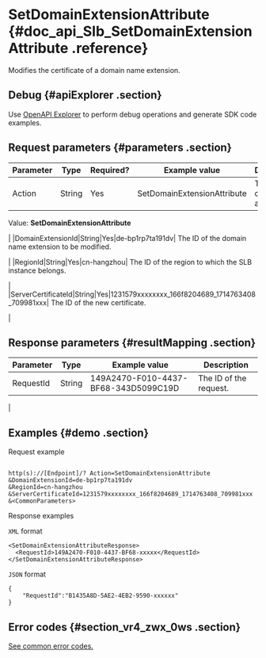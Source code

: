 # SetDomainExtensionAttribute {#doc_api_Slb_SetDomainExtensionAttribute .reference}

Modifies the certificate of a domain name extension.

## Debug {#apiExplorer .section}

Use [OpenAPI Explorer](https://api.aliyun.com/#product=Slb&api=SetDomainExtensionAttribute) to perform debug operations and generate SDK code examples.

## Request parameters {#parameters .section}

|Parameter|Type|Required?|Example value|Description|
|---------|----|---------|-------------|-----------|
|Action|String|Yes|SetDomainExtensionAttribute| The name of this action.

 Value: **SetDomainExtensionAttribute**

 |
|DomainExtensionId|String|Yes|de-bp1rp7ta191dv| The ID of the domain name extension to be modified.

 |
|RegionId|String|Yes|cn-hangzhou| The ID of the region to which the SLB instance belongs.

 |
|ServerCertificateId|String|Yes|1231579xxxxxxxx\_166f8204689\_1714763408\_709981xxx| The ID of the new certificate.

 |

## Response parameters {#resultMapping .section}

|Parameter|Type|Example value|Description|
|---------|----|-------------|-----------|
|RequestId|String|149A2470-F010-4437-BF68-343D5099C19D| The ID of the request.

 |

## Examples {#demo .section}

Request example

``` {#request_demo}

http(s)://[Endpoint]/? Action=SetDomainExtensionAttribute
&DomainExtensionId=de-bp1rp7ta191dv
&RegionId=cn-hangzhou
&ServerCertificateId=1231579xxxxxxxx_166f8204689_1714763408_709981xxx
&<CommonParameters>

```

Response examples

`XML` format

``` {#xml_return_success_demo}
<SetDomainExtensionAttributeResponse>
  <RequestId>149A2470-F010-4437-BF68-xxxxx</RequestId>
</SetDomainExtensionAttributeResponse>

```

`JSON` format

``` {#json_return_success_demo}
{
	"RequestId":"B1435A8D-5AE2-4EB2-9590-xxxxxx"
}
```

## Error codes {#section_vr4_zwx_0ws .section}

[See common error codes.](https://error-center.alibabacloud.com/status/product/Slb)

